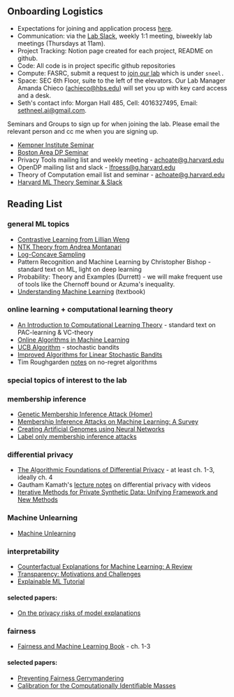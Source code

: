 ## Onboarding Logistics
- Expectations for joining and application process [here](https://forms.gle/e5JBkZN51Adqik8s5). 
- Communication: via the [Lab Slack](safrailab.slack.com), weekly 1:1 meeting, biweekly lab meetings (Thursdays at 11am).
- Project Tracking: Notion page created for each project, README on github. 
- Code: All code is in project specific github repositories 
- Compute: FASRC, submit a request to [join our lab](https://docs.rc.fas.harvard.edu/kb/how-do-i-get-a-research-computing-account/) which is under `sneel.`
- Space: SEC 6th Floor, suite to the left of the elevators. Our Lab Manager Amanda Chieco (achieco@hbs.edu) will set you up with key card access and a desk. 
- Seth's contact info: Morgan Hall 485, Cell: 4016327495, Email: sethneel.ai@gmail.com.

Seminars and Groups to sign up for when joining the lab. Please email the relevant person and cc me when you are signing up. 
- [Kempner Institute Seminar](https://www.harvard.edu/kempner-institute/events/) 
- [Boston Area DP Seminar](https://bostondataprivacy.github.io/talks.html) 
- Privacy Tools mailing list and weekly meeting - achoate@g.harvard.edu
- OpenDP mailing list and slack - lfroess@g.harvard.edu
- Theory of Computation email list and seminar - achoate@g.harvard.edu
- [Harvard ML Theory Seminar & Slack](https://mlfoundations.org/) 

## Reading List

### general ML topics
- [Contrastive Learning from Lillian Weng](https://lilianweng.github.io/posts/2021-05-31-contrastive/)
- [NTK Theory from Andrea Montanari](https://arxiv.org/abs/2308.13431)
- [Log-Concave Sampling](https://chewisinho.github.io/main.pdf)
- Pattern Recognition and Machine Learning by Christopher Bishop - standard text on ML, light on deep learning
- Probability: Theory and Examples (Durrett) - we will make frequent use of tools like the Chernoff bound or Azuma's inequality. 
- [Understanding Machine Learning](https://www.cs.huji.ac.il/~shais/UnderstandingMachineLearning/understanding-machine-learning-theory-algorithms.pdf) (textbook)

### online learning + computational learning theory 
- [An Introduction to Computational Learning Theory]() - standard text on PAC-learning & VC-theory
- [Online Algorithms in Machine Learning](https://www.cs.cmu.edu/~ninamf/ML10/online-survey.pdf)
- [UCB Algorithm](https://link.springer.com/article/10.1007/s10998-010-3055-6) - stochastic bandits
- [Improved Algorithms for Linear Stochastic Bandits](https://papers.nips.cc/paper/2011/hash/e1d5be1c7f2f456670de3d53c7b54f4a-Abstract.html)
- Tim Roughgarden [notes](https://timroughgarden.org/f13/l/l17.pdf) on no-regret algorithms

### special topics of interest to the lab 

### membership inference 
- [Genetic Membership Inference Attack (Homer)](https://journals.plos.org/plosgenetics/article?id=10.1371/journal.pgen.1000167)
- [Membership Inference Attacks on Machine Learning: A Survey ](https://arxiv.org/abs/2103.07853)
- [Creating Artificial Genomes using Neural Networks](https://journals.plos.org/plosgenetics/article?id=10.1371/journal.pgen.1009303)
- [Label only membership inference attacks](https://arxiv.org/pdf/2007.14321.pdf)

### differential privacy 
- [The Algorithmic Foundations of Differential Privacy](https://www.cis.upenn.edu/~aaroth/Papers/privacybook.pdf) - at least ch. 1-3, ideally ch. 4
- Gautham Kamath's [lecture notes](http://www.gautamkamath.com/CS860-fa2020.html) on differential privacy with videos
- [Iterative Methods for Private Synthetic Data: Unifying Framework and New Methods](https://arxiv.org/abs/2106.07153)

### Machine Unlearning 
- [Machine Unlearning](https://arxiv.org/abs/1912.03817?context=cs)


### interpretability
- [Counterfactual Explanations for Machine Learning: A Review](https://arxiv.org/abs/2010.10596)
- [Transparency: Motivations and Challenges](https://arxiv.org/abs/1708.01870)
- [Explainable ML Tutorial](https://explainml-tutorial.github.io/)

#### selected papers: 
- [On the privacy risks of model explanations](https://arxiv.org/abs/1907.00164)

### fairness 
- [Fairness and Machine Learning Book](https://fairmlbook.org/) - ch. 1-3

#### selected papers: 
- [Preventing Fairness Gerrymandering](https://proceedings.mlr.press/v80/kearns18a.html)
- [Calibration for the Computationally Identifiable Masses](https://proceedings.mlr.press/v80/hebert-johnson18a.html)





